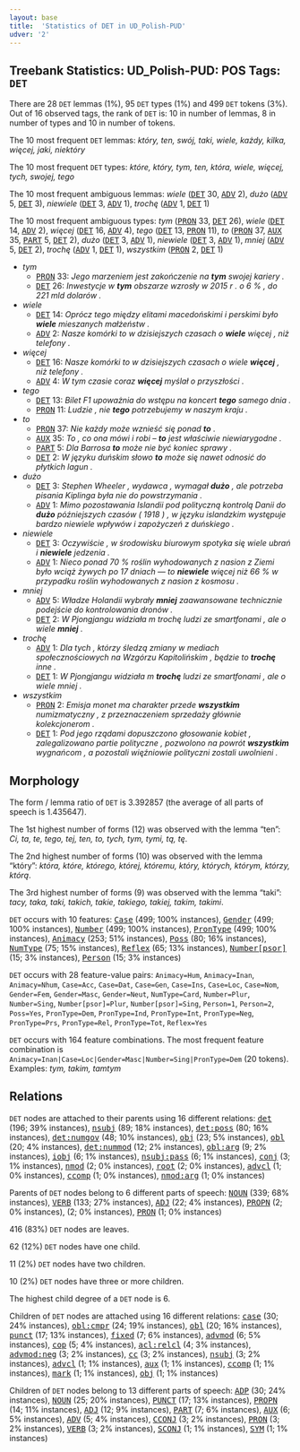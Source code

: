 ```yaml
---
layout: base
title:  'Statistics of DET in UD_Polish-PUD'
udver: '2'
---
```


## Treebank Statistics: UD_Polish-PUD: POS Tags: `DET`

There are 28 `DET` lemmas (1%), 95 `DET` types (1%) and 499 `DET` tokens (3%).
Out of 16 observed tags, the rank of `DET` is: 10 in number of lemmas, 8 in number of types and 10 in number of tokens.

The 10 most frequent `DET` lemmas: <em>który, ten, swój, taki, wiele, każdy, kilka, więcej, jaki, niektóry</em>

The 10 most frequent `DET` types:  <em>które, który, tym, ten, która, wiele, więcej, tych, swojej, tego</em>

The 10 most frequent ambiguous lemmas: <em>wiele</em> (<tt><a href="pl_pud-pos-DET.html">DET</a></tt> 30, <tt><a href="pl_pud-pos-ADV.html">ADV</a></tt> 2), <em>dużo</em> (<tt><a href="pl_pud-pos-ADV.html">ADV</a></tt> 5, <tt><a href="pl_pud-pos-DET.html">DET</a></tt> 3), <em>niewiele</em> (<tt><a href="pl_pud-pos-DET.html">DET</a></tt> 3, <tt><a href="pl_pud-pos-ADV.html">ADV</a></tt> 1), <em>trochę</em> (<tt><a href="pl_pud-pos-ADV.html">ADV</a></tt> 1, <tt><a href="pl_pud-pos-DET.html">DET</a></tt> 1)

The 10 most frequent ambiguous types:  <em>tym</em> (<tt><a href="pl_pud-pos-PRON.html">PRON</a></tt> 33, <tt><a href="pl_pud-pos-DET.html">DET</a></tt> 26), <em>wiele</em> (<tt><a href="pl_pud-pos-DET.html">DET</a></tt> 14, <tt><a href="pl_pud-pos-ADV.html">ADV</a></tt> 2), <em>więcej</em> (<tt><a href="pl_pud-pos-DET.html">DET</a></tt> 16, <tt><a href="pl_pud-pos-ADV.html">ADV</a></tt> 4), <em>tego</em> (<tt><a href="pl_pud-pos-DET.html">DET</a></tt> 13, <tt><a href="pl_pud-pos-PRON.html">PRON</a></tt> 11), <em>to</em> (<tt><a href="pl_pud-pos-PRON.html">PRON</a></tt> 37, <tt><a href="pl_pud-pos-AUX.html">AUX</a></tt> 35, <tt><a href="pl_pud-pos-PART.html">PART</a></tt> 5, <tt><a href="pl_pud-pos-DET.html">DET</a></tt> 2), <em>dużo</em> (<tt><a href="pl_pud-pos-DET.html">DET</a></tt> 3, <tt><a href="pl_pud-pos-ADV.html">ADV</a></tt> 1), <em>niewiele</em> (<tt><a href="pl_pud-pos-DET.html">DET</a></tt> 3, <tt><a href="pl_pud-pos-ADV.html">ADV</a></tt> 1), <em>mniej</em> (<tt><a href="pl_pud-pos-ADV.html">ADV</a></tt> 5, <tt><a href="pl_pud-pos-DET.html">DET</a></tt> 2), <em>trochę</em> (<tt><a href="pl_pud-pos-ADV.html">ADV</a></tt> 1, <tt><a href="pl_pud-pos-DET.html">DET</a></tt> 1), <em>wszystkim</em> (<tt><a href="pl_pud-pos-PRON.html">PRON</a></tt> 2, <tt><a href="pl_pud-pos-DET.html">DET</a></tt> 1)


* <em>tym</em>
  * <tt><a href="pl_pud-pos-PRON.html">PRON</a></tt> 33: <em>Jego marzeniem jest zakończenie na <b>tym</b> swojej kariery .</em>
  * <tt><a href="pl_pud-pos-DET.html">DET</a></tt> 26: <em>Inwestycje w <b>tym</b> obszarze wzrosły w 2015 r . o 6 % , do 221 mld dolarów .</em>
* <em>wiele</em>
  * <tt><a href="pl_pud-pos-DET.html">DET</a></tt> 14: <em>Oprócz tego między elitami macedońskimi i perskimi było <b>wiele</b> mieszanych małżeństw .</em>
  * <tt><a href="pl_pud-pos-ADV.html">ADV</a></tt> 2: <em>Nasze komórki to w dzisiejszych czasach o <b>wiele</b> więcej , niż telefony .</em>
* <em>więcej</em>
  * <tt><a href="pl_pud-pos-DET.html">DET</a></tt> 16: <em>Nasze komórki to w dzisiejszych czasach o wiele <b>więcej</b> , niż telefony .</em>
  * <tt><a href="pl_pud-pos-ADV.html">ADV</a></tt> 4: <em>W tym czasie coraz <b>więcej</b> myślał o przyszłości .</em>
* <em>tego</em>
  * <tt><a href="pl_pud-pos-DET.html">DET</a></tt> 13: <em>Bilet F1 upoważnia do wstępu na koncert <b>tego</b> samego dnia .</em>
  * <tt><a href="pl_pud-pos-PRON.html">PRON</a></tt> 11: <em>Ludzie , nie <b>tego</b> potrzebujemy w naszym kraju .</em>
* <em>to</em>
  * <tt><a href="pl_pud-pos-PRON.html">PRON</a></tt> 37: <em>Nie każdy może wznieść się ponad <b>to</b> .</em>
  * <tt><a href="pl_pud-pos-AUX.html">AUX</a></tt> 35: <em>To , co ona mówi i robi – <b>to</b> jest właściwie niewiarygodne .</em>
  * <tt><a href="pl_pud-pos-PART.html">PART</a></tt> 5: <em>Dla Barrosa <b>to</b> może nie być koniec sprawy .</em>
  * <tt><a href="pl_pud-pos-DET.html">DET</a></tt> 2: <em>W języku duńskim słowo <b>to</b> może się nawet odnosić do płytkich lagun .</em>
* <em>dużo</em>
  * <tt><a href="pl_pud-pos-DET.html">DET</a></tt> 3: <em>Stephen Wheeler , wydawca , wymagał <b>dużo</b> , ale potrzeba pisania Kiplinga była nie do powstrzymania .</em>
  * <tt><a href="pl_pud-pos-ADV.html">ADV</a></tt> 1: <em>Mimo pozostawania Islandii pod polityczną kontrolą Danii do <b>dużo</b> późniejszych czasów ( 1918 ) , w języku islandzkim występuje bardzo niewiele wpływów i zapożyczeń z duńskiego .</em>
* <em>niewiele</em>
  * <tt><a href="pl_pud-pos-DET.html">DET</a></tt> 3: <em>Oczywiście , w środowisku biurowym spotyka się wiele ubrań i <b>niewiele</b> jedzenia .</em>
  * <tt><a href="pl_pud-pos-ADV.html">ADV</a></tt> 1: <em>Nieco ponad 70 % roślin wyhodowanych z nasion z Ziemi było wciąż żywych po 17 dniach — to <b>niewiele</b> więcej niż 66 % w przypadku roślin wyhodowanych z nasion z kosmosu .</em>
* <em>mniej</em>
  * <tt><a href="pl_pud-pos-ADV.html">ADV</a></tt> 5: <em>Władze Holandii wybrały <b>mniej</b> zaawansowane technicznie podejście do kontrolowania dronów .</em>
  * <tt><a href="pl_pud-pos-DET.html">DET</a></tt> 2: <em>W Pjongjangu widziała m trochę ludzi ze smartfonami , ale o wiele <b>mniej</b> .</em>
* <em>trochę</em>
  * <tt><a href="pl_pud-pos-ADV.html">ADV</a></tt> 1: <em>Dla tych , którzy śledzą zmiany w mediach społecznościowych na Wzgórzu Kapitolińskim , będzie to <b>trochę</b> inne .</em>
  * <tt><a href="pl_pud-pos-DET.html">DET</a></tt> 1: <em>W Pjongjangu widziała m <b>trochę</b> ludzi ze smartfonami , ale o wiele mniej .</em>
* <em>wszystkim</em>
  * <tt><a href="pl_pud-pos-PRON.html">PRON</a></tt> 2: <em>Emisja monet ma charakter przede <b>wszystkim</b> numizmatyczny , z przeznaczeniem sprzedaży głównie kolekcjonerom .</em>
  * <tt><a href="pl_pud-pos-DET.html">DET</a></tt> 1: <em>Pod jego rządami dopuszczono głosowanie kobiet , zalegalizowano partie polityczne , pozwolono na powrót <b>wszystkim</b> wygnańcom , a pozostali więźniowie polityczni zostali uwolnieni .</em>

## Morphology

The form / lemma ratio of `DET` is 3.392857 (the average of all parts of speech is 1.435647).

The 1st highest number of forms (12) was observed with the lemma “ten”: <em>Ci, ta, te, tego, tej, ten, to, tych, tym, tymi, tą, tę</em>.

The 2nd highest number of forms (10) was observed with the lemma “który”: <em>która, które, którego, której, któremu, który, których, którym, którzy, którą</em>.

The 3rd highest number of forms (9) was observed with the lemma “taki”: <em>tacy, taka, taki, takich, takie, takiego, takiej, takim, takimi</em>.

`DET` occurs with 10 features: <tt><a href="pl_pud-feat-Case.html">Case</a></tt> (499; 100% instances), <tt><a href="pl_pud-feat-Gender.html">Gender</a></tt> (499; 100% instances), <tt><a href="pl_pud-feat-Number.html">Number</a></tt> (499; 100% instances), <tt><a href="pl_pud-feat-PronType.html">PronType</a></tt> (499; 100% instances), <tt><a href="pl_pud-feat-Animacy.html">Animacy</a></tt> (253; 51% instances), <tt><a href="pl_pud-feat-Poss.html">Poss</a></tt> (80; 16% instances), <tt><a href="pl_pud-feat-NumType.html">NumType</a></tt> (75; 15% instances), <tt><a href="pl_pud-feat-Reflex.html">Reflex</a></tt> (65; 13% instances), <tt><a href="pl_pud-feat-Number-psor.html">Number[psor]</a></tt> (15; 3% instances), <tt><a href="pl_pud-feat-Person.html">Person</a></tt> (15; 3% instances)

`DET` occurs with 28 feature-value pairs: `Animacy=Hum`, `Animacy=Inan`, `Animacy=Nhum`, `Case=Acc`, `Case=Dat`, `Case=Gen`, `Case=Ins`, `Case=Loc`, `Case=Nom`, `Gender=Fem`, `Gender=Masc`, `Gender=Neut`, `NumType=Card`, `Number=Plur`, `Number=Sing`, `Number[psor]=Plur`, `Number[psor]=Sing`, `Person=1`, `Person=2`, `Poss=Yes`, `PronType=Dem`, `PronType=Ind`, `PronType=Int`, `PronType=Neg`, `PronType=Prs`, `PronType=Rel`, `PronType=Tot`, `Reflex=Yes`

`DET` occurs with 164 feature combinations.
The most frequent feature combination is `Animacy=Inan|Case=Loc|Gender=Masc|Number=Sing|PronType=Dem` (20 tokens).
Examples: <em>tym, takim, tamtym</em>


## Relations

`DET` nodes are attached to their parents using 16 different relations: <tt><a href="pl_pud-dep-det.html">det</a></tt> (196; 39% instances), <tt><a href="pl_pud-dep-nsubj.html">nsubj</a></tt> (89; 18% instances), <tt><a href="pl_pud-dep-det-poss.html">det:poss</a></tt> (80; 16% instances), <tt><a href="pl_pud-dep-det-numgov.html">det:numgov</a></tt> (48; 10% instances), <tt><a href="pl_pud-dep-obj.html">obj</a></tt> (23; 5% instances), <tt><a href="pl_pud-dep-obl.html">obl</a></tt> (20; 4% instances), <tt><a href="pl_pud-dep-det-nummod.html">det:nummod</a></tt> (12; 2% instances), <tt><a href="pl_pud-dep-obl-arg.html">obl:arg</a></tt> (9; 2% instances), <tt><a href="pl_pud-dep-iobj.html">iobj</a></tt> (6; 1% instances), <tt><a href="pl_pud-dep-nsubj-pass.html">nsubj:pass</a></tt> (6; 1% instances), <tt><a href="pl_pud-dep-conj.html">conj</a></tt> (3; 1% instances), <tt><a href="pl_pud-dep-nmod.html">nmod</a></tt> (2; 0% instances), <tt><a href="pl_pud-dep-root.html">root</a></tt> (2; 0% instances), <tt><a href="pl_pud-dep-advcl.html">advcl</a></tt> (1; 0% instances), <tt><a href="pl_pud-dep-ccomp.html">ccomp</a></tt> (1; 0% instances), <tt><a href="pl_pud-dep-nmod-arg.html">nmod:arg</a></tt> (1; 0% instances)

Parents of `DET` nodes belong to 6 different parts of speech: <tt><a href="pl_pud-pos-NOUN.html">NOUN</a></tt> (339; 68% instances), <tt><a href="pl_pud-pos-VERB.html">VERB</a></tt> (133; 27% instances), <tt><a href="pl_pud-pos-ADJ.html">ADJ</a></tt> (22; 4% instances), <tt><a href="pl_pud-pos-PROPN.html">PROPN</a></tt> (2; 0% instances),  (2; 0% instances), <tt><a href="pl_pud-pos-PRON.html">PRON</a></tt> (1; 0% instances)

416 (83%) `DET` nodes are leaves.

62 (12%) `DET` nodes have one child.

11 (2%) `DET` nodes have two children.

10 (2%) `DET` nodes have three or more children.

The highest child degree of a `DET` node is 6.

Children of `DET` nodes are attached using 16 different relations: <tt><a href="pl_pud-dep-case.html">case</a></tt> (30; 24% instances), <tt><a href="pl_pud-dep-obl-cmpr.html">obl:cmpr</a></tt> (24; 19% instances), <tt><a href="pl_pud-dep-obl.html">obl</a></tt> (20; 16% instances), <tt><a href="pl_pud-dep-punct.html">punct</a></tt> (17; 13% instances), <tt><a href="pl_pud-dep-fixed.html">fixed</a></tt> (7; 6% instances), <tt><a href="pl_pud-dep-advmod.html">advmod</a></tt> (6; 5% instances), <tt><a href="pl_pud-dep-cop.html">cop</a></tt> (5; 4% instances), <tt><a href="pl_pud-dep-acl-relcl.html">acl:relcl</a></tt> (4; 3% instances), <tt><a href="pl_pud-dep-advmod-neg.html">advmod:neg</a></tt> (3; 2% instances), <tt><a href="pl_pud-dep-cc.html">cc</a></tt> (3; 2% instances), <tt><a href="pl_pud-dep-nsubj.html">nsubj</a></tt> (3; 2% instances), <tt><a href="pl_pud-dep-advcl.html">advcl</a></tt> (1; 1% instances), <tt><a href="pl_pud-dep-aux.html">aux</a></tt> (1; 1% instances), <tt><a href="pl_pud-dep-ccomp.html">ccomp</a></tt> (1; 1% instances), <tt><a href="pl_pud-dep-mark.html">mark</a></tt> (1; 1% instances), <tt><a href="pl_pud-dep-obj.html">obj</a></tt> (1; 1% instances)

Children of `DET` nodes belong to 13 different parts of speech: <tt><a href="pl_pud-pos-ADP.html">ADP</a></tt> (30; 24% instances), <tt><a href="pl_pud-pos-NOUN.html">NOUN</a></tt> (25; 20% instances), <tt><a href="pl_pud-pos-PUNCT.html">PUNCT</a></tt> (17; 13% instances), <tt><a href="pl_pud-pos-PROPN.html">PROPN</a></tt> (14; 11% instances), <tt><a href="pl_pud-pos-ADJ.html">ADJ</a></tt> (12; 9% instances), <tt><a href="pl_pud-pos-PART.html">PART</a></tt> (7; 6% instances), <tt><a href="pl_pud-pos-AUX.html">AUX</a></tt> (6; 5% instances), <tt><a href="pl_pud-pos-ADV.html">ADV</a></tt> (5; 4% instances), <tt><a href="pl_pud-pos-CCONJ.html">CCONJ</a></tt> (3; 2% instances), <tt><a href="pl_pud-pos-PRON.html">PRON</a></tt> (3; 2% instances), <tt><a href="pl_pud-pos-VERB.html">VERB</a></tt> (3; 2% instances), <tt><a href="pl_pud-pos-SCONJ.html">SCONJ</a></tt> (1; 1% instances), <tt><a href="pl_pud-pos-SYM.html">SYM</a></tt> (1; 1% instances)

